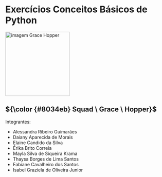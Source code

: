 
 # Exercícios Conceitos Básicos de Python
  <img src="https://media.discordapp.net/attachments/1254909965299220531/1257325935653425162/Grace_Hopper_1.png?ex=66a10087&is=669faf07&hm=6702a65454e4d78f304dec8ab79e46fe6765b26c18c25167cca8e01910d7eb58&=&format=webp&quality=lossless&width=1073&height=603" alt="imagem Grace Hopper" width="200px"/>
  
## ${\color {#8034eb} Squad \ Grace \ Hopper}$  


Integrantes:
- Alessandra Ribeiro Guimarães
- Daiany Aparecida de Morais
- Elaine Candido da Silva
- Érika Brito Correia
- Mayla Silva de Siqueira Krama
- Thaysa Borges de Lima Santos
- Fabiane Cavalheiro dos Santos
- Isabel Graziela de Oliveira Junior

